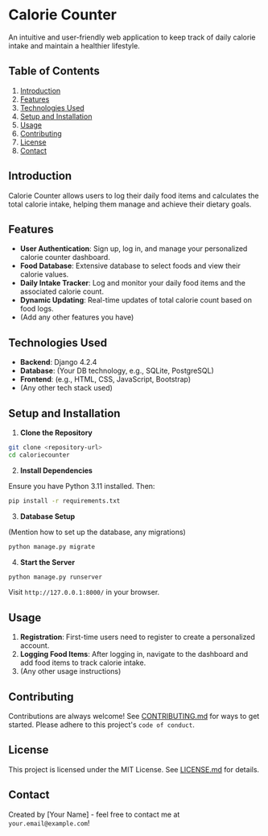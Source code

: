 # Calorie Counter

An intuitive and user-friendly web application to keep track of daily calorie intake and maintain a healthier lifestyle.

## Table of Contents

1. [Introduction](#introduction)
2. [Features](#features)
3. [Technologies Used](#technologies-used)
4. [Setup and Installation](#setup-and-installation)
5. [Usage](#usage)
6. [Contributing](#contributing)
7. [License](#license)
8. [Contact](#contact)

## Introduction

Calorie Counter allows users to log their daily food items and calculates the total calorie intake, helping them manage and achieve their dietary goals.

## Features

- **User Authentication**: Sign up, log in, and manage your personalized calorie counter dashboard.
- **Food Database**: Extensive database to select foods and view their calorie values.
- **Daily Intake Tracker**: Log and monitor your daily food items and the associated calorie count.
- **Dynamic Updating**: Real-time updates of total calorie count based on food logs.
- (Add any other features you have)

## Technologies Used

- **Backend**: Django 4.2.4
- **Database**: (Your DB technology, e.g., SQLite, PostgreSQL)
- **Frontend**: (e.g., HTML, CSS, JavaScript, Bootstrap)
- (Any other tech stack used)

## Setup and Installation

1. **Clone the Repository**

```bash
git clone <repository-url>
cd caloriecounter
```

2. **Install Dependencies**

Ensure you have Python 3.11 installed. Then:

```bash
pip install -r requirements.txt
```

3. **Database Setup**

(Mention how to set up the database, any migrations)

```bash
python manage.py migrate
```

4. **Start the Server**

```bash
python manage.py runserver
```

Visit `http://127.0.0.1:8000/` in your browser.

## Usage

1. **Registration**: First-time users need to register to create a personalized account.
2. **Logging Food Items**: After logging in, navigate to the dashboard and add food items to track calorie intake.
3. (Any other usage instructions)

## Contributing

Contributions are always welcome! See [CONTRIBUTING.md](CONTRIBUTING.md) for ways to get started. Please adhere to this project's `code of conduct`.

## License

This project is licensed under the MIT License. See [LICENSE.md](LICENSE.md) for details.

## Contact

Created by [Your Name] - feel free to contact me at `your.email@example.com`!